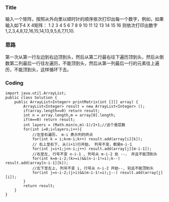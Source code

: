 ### Title
输入一个矩阵，按照从外向里以顺时针的顺序依次打印出每一个数字，例如，如果输入如下4 X 4矩阵： 1 2 3 4 5 6 7 8 9 10 11 12 13 14 15 16 则依次打印出数字1,2,3,4,8,12,16,15,14,13,9,5,6,7,11,10.

### 思路

第一次从第一行左边到右边顶到头，然后从第二行最右往下遍历顶到头，然后从倒数第二列最后一行往左遍历，不能顶到头，然后从第一列最后一行的元素往上遍历，不能顶到头，这样循环下去。

### Coding
```
import java.util.ArrayList;
public class Solution {
    public ArrayList<Integer> printMatrix(int [][] array) {
        ArrayList<Integer> result = new ArrayList<Integer> ();
        if(array.length==0) return result;
        int n = array.length,m = array[0].length;
        if(m==0) return result;
        int layers = (Math.min(n,m)-1)/2+1;//这个是层数
        for(int i=0;i<layers;i++){
            //左至右遍历， m-i 表示列的终点
            for(int k = i;k<m-i;k++) result.add(array[i][k]);
            // 右上至右下, 从(i+1)行开始， 列号不变，都是m-i-1
            for(int j=i+1;j<n-i;j++) result.add(array[j][m-i-1]);
            //右至左, 行号不变 n-i-1 , 列号从 m-i-2 处 --， 并且不能顶到头
            for(int k=m-i-2;(k>=i)&&(n-i-1!=i);k--) result.add(array[n-i-1][k]);
            //左下至左上, 列号不变 i, 行号从 n-i-2 开始--, 别且不能顶到头
            for(int j=n-i-2;(j>i)&&(m-i-1!=i);j--) result.add(array[j][i]);
        }
        return result;
    } 
}
```